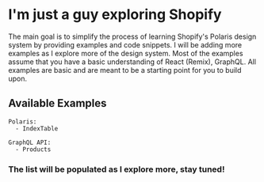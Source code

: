 # I'm just a guy exploring Shopify

The main goal is to simplify the process of learning Shopify's Polaris design system by providing examples and code snippets. I will be adding more examples as I explore more of the design system.
Most of the examples assume that you have a basic understanding of React (Remix), GraphQL.
All examples are basic and are meant to be a starting point for you to build upon.

## Available Examples

```
Polaris:
  - IndexTable

GraphQL API:
  - Products
```

### The list will be populated as I explore more, stay tuned!
